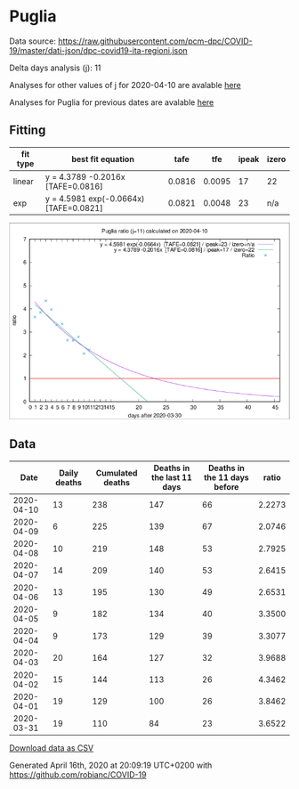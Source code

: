 # Puglia

Data source: https://raw.githubusercontent.com/pcm-dpc/COVID-19/master/dati-json/dpc-covid19-ita-regioni.json

Delta days analysis (j): 11

Analyses for other values of j for 2020-04-10 are avalable [here](../2020-04-10/README.md)

Analyses for Puglia for previous dates are avalable [here](../README.md)

## Fitting 
|fit type|best fit equation|tafe|tfe|ipeak|izero|
|-------|-----|--------|------|---|---|
|linear|y = 4.3789 -0.2016x  [TAFE=0.0816]|0.0816|0.0095|17|22|
|exp|y = 4.5981 exp(-0.0664x)  [TAFE=0.0821]|0.0821|0.0048|23|n/a|

![Plot](COVID-19_puglia_j11_2020-04-10.png)

## Data
|Date|Daily deaths|Cumulated deaths|Deaths in the last 11 days|Deaths in the 11 days before|ratio|
|----|----------|-----------|-------|--------------------|-----|
|2020-04-10|13|238|147|66|2.2273|
|2020-04-09|6|225|139|67|2.0746|
|2020-04-08|10|219|148|53|2.7925|
|2020-04-07|14|209|140|53|2.6415|
|2020-04-06|13|195|130|49|2.6531|
|2020-04-05|9|182|134|40|3.3500|
|2020-04-04|9|173|129|39|3.3077|
|2020-04-03|20|164|127|32|3.9688|
|2020-04-02|15|144|113|26|4.3462|
|2020-04-01|19|129|100|26|3.8462|
|2020-03-31|19|110|84|23|3.6522|

[Download data as CSV](COVID-19_puglia_j11_2020-04-10.csv)

Generated April 16th, 2020 at 20:09:19 UTC+0200 with https://github.com/robianc/COVID-19
